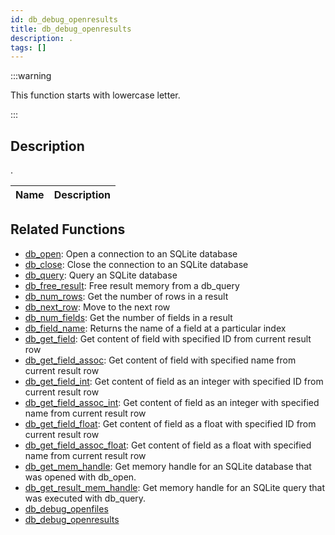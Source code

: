 ```yaml
---
id: db_debug_openresults
title: db_debug_openresults
description: .
tags: []
---
```


:::warning

This function starts with lowercase letter.

:::

## Description

.

| Name | Description |
| ---- | ----------- |


## Related Functions

- [db_open](db_open.md): Open a connection to an SQLite database
- [db_close](db_close.md): Close the connection to an SQLite database
- [db_query](db_query.md): Query an SQLite database
- [db_free_result](db_free_result.md): Free result memory from a db_query
- [db_num_rows](db_num_rows.md): Get the number of rows in a result
- [db_next_row](db_next_row.md): Move to the next row
- [db_num_fields](db_num_fields.md): Get the number of fields in a result
- [db_field_name](db_field_name.md): Returns the name of a field at a particular index
- [db_get_field](db_get_field.md): Get content of field with specified ID from current result row
- [db_get_field_assoc](db_get_field_assoc.md): Get content of field with specified name from current result row
- [db_get_field_int](db_get_field_int.md): Get content of field as an integer with specified ID from current result row
- [db_get_field_assoc_int](db_get_field_assoc_int.md): Get content of field as an integer with specified name from current result row
- [db_get_field_float](db_get_field_float.md): Get content of field as a float with specified ID from current result row
- [db_get_field_assoc_float](db_get_field_assoc_float.md): Get content of field as a float with specified name from current result row
- [db_get_mem_handle](db_get_mem_handle.md): Get memory handle for an SQLite database that was opened with db_open.
- [db_get_result_mem_handle](db_get_result_mem_handle.md): Get memory handle for an SQLite query that was executed with db_query.
- [db_debug_openfiles](db_debug_openfiles.md)
- [db_debug_openresults](db_debug_openresults.md)
